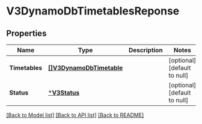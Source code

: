 # V3DynamoDbTimetablesReponse

## Properties
Name | Type | Description | Notes
------------ | ------------- | ------------- | -------------
**Timetables** | [**[]V3DynamoDbTimetable**](V3.DynamoDbTimetable.md) |  | [optional] [default to null]
**Status** | [***V3Status**](V3.Status.md) |  | [optional] [default to null]

[[Back to Model list]](../README.md#documentation-for-models) [[Back to API list]](../README.md#documentation-for-api-endpoints) [[Back to README]](../README.md)

